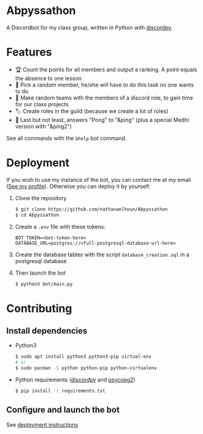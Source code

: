 # Abpyssathon

A Discordbot for my class group, written in Python with [discordpy](https://discordpy.readthedocs.io/en/latest/).

# Features

- 🏆 Count the points for all members and output a ranking. A point equals the absence to one lesson
- 🎲 Pick a random member, he/she will have to do this task no one wants to do
- 🎲 Make random teams with the members of a discord role, to gain time for our class projects
- 🏷️ Create roles in the guild (because we create a lot of roles)
- 🏓 Last but not least, answers "Pong" to "&ping" (plus a special Medhi version with "&ping2")

See all commands with the `&help` bot command.

# Deployment

If you wish to use my instance of the bot, you can contact me at my email ([See my profile](https://github.com/nathanaelhoun)).
Otherwise you can deploy it by yourself:

1. Clone the repository

   ```bash
   $ git clone https://github.com/nathanaelhoun/Abpyssathon
   $ cd Abpyssathon
   ```

2. Create a `.env` file with these tokens:

   ```
   BOT_TOKEN=<bot-token-here>
   DATABASE_URL=postgres://<full-postgresql-database-url-here>
   ```

3. Create the database tables with the script `database_creation.sql` in a postgresql database

4. Then launch the bot

   ```bash
   $ python3 bot/main.py
   ```

# Contributing

## Install dependencies

- Python3

  ```bash
  $ sudo apt install python3 python3-pip virtual-env
  # or
  $ sudo pacman -S python python-pip python-virtualenv
  ```

- Python requirements ([discordpy](discordpy.readthedocs.io/) and [psycopg2](https://pypi.org/project/psycopg2/))
  ```bash
  $ pip install -r requirements.txt
  ```

## Configure and launch the bot

See [deployment instructions](#deployment)
